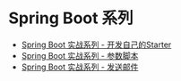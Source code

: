 # Spring Boot 系列
- [Spring Boot 实战系列 - 开发自己的Starter](https://github.com/lushwe/myblog/blob/master/spring-boot/SpringBoot%E7%B3%BB%E5%88%97-%E5%BC%80%E5%8F%91%E4%BD%A0%E8%87%AA%E5%B7%B1%E7%9A%84Starter.md)
- [Spring Boot 实战系列 - 参数脚本](https://github.com/lushwe/myblog/blob/master/spring-boot/Spring%20Boot%20%E5%AE%9E%E6%88%98%E7%B3%BB%E5%88%97%20-%20%E5%8F%82%E6%95%B0%E6%A0%A1%E9%AA%8C.md)
- [Spring Boot 实战系列 - 发送邮件](https://github.com/lushwe/myblog/blob/master/spring-boot/Spring%20Boot%20%E5%AE%9E%E6%88%98%E7%B3%BB%E5%88%97%20-%20%E5%8F%91%E9%80%81%E9%82%AE%E4%BB%B6.md)
